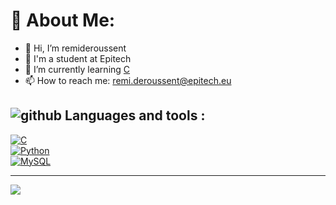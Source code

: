 # 💫 About Me:
- 👋 Hi, I’m remideroussent  
- 💞️ I'm a student at Epitech  
- 🌱 I’m currently learning [C](https://devdocs.io/c/)  
- 📫 How to reach me: remi.deroussent@epitech.eu  

## ![github](https://img.icons8.com/?size=30&id=106562&format=png&color=000000) **Languages and tools :**
[![C](https://img.shields.io/badge/c-%2300599C.svg?style=for-the-badge&logo=c&logoColor=white)](https://devdocs.io/c/)  
[![Python](https://img.shields.io/badge/python-3670A0?style=for-the-badge&logo=python&logoColor=ffdd54)](https://docs.python.org/3/)  
[![MySQL](https://img.shields.io/badge/mysql-4479A1.svg?style=for-the-badge&logo=mysql&logoColor=white)](https://dev.mysql.com/doc/)  

---
[![](https://visitcount.itsvg.in/api?id=remideroussent&label=Profile%20Views&pretty=false)](https://visitcount.itsvg.in)

<!-- Proudly created with GPRM ( https://gprm.itsvg.in ) -->
